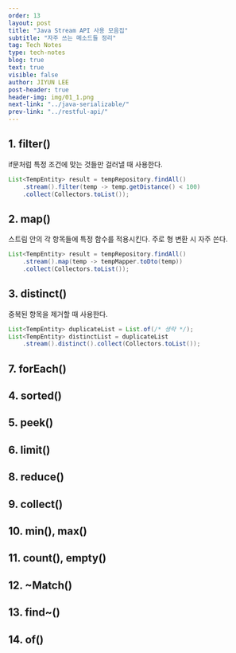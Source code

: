 ```yaml
---
order: 13
layout: post
title: "Java Stream API 사용 모음집"
subtitle: "자주 쓰는 메소드들 정리"
tag: Tech Notes
type: tech-notes
blog: true
text: true
visible: false
author: JIYUN LEE
post-header: true
header-img: img/01_1.png
next-link: "../java-serializable/"
prev-link: "../restful-api/"
---
```


## 1. filter()

if문처럼 특정 조건에 맞는 것들만 걸러낼 때 사용한다.

```java
List<TempEntity> result = tempRepository.findAll()
    .stream().filter(temp -> temp.getDistance() < 100)
    .collect(Collectors.toList());
```

## 2. map()

스트림 안의 각 항목들에 특정 함수를 적용시킨다. 주로 형 변환 시 자주 쓴다.

```java
List<TempEntity> result = tempRepository.findAll()
    .stream().map(temp -> tempMapper.toDto(temp))
    .collect(Collectors.toList());
```

## 3. distinct()

중복된 항목을 제거할 때 사용한다.

```java
List<TempEntity> duplicateList = List.of(/* 생략 */);
List<TempEntity> distinctList = duplicateList
    .stream().distinct().collect(Collectors.toList());
```

## 7. forEach()

## 4. sorted()

## 5. peek()

## 6. limit()

## 8. reduce()

## 9. collect()

## 10. min(), max()

## 11. count(), empty()

## 12. ~Match()

## 13. find~()

## 14. of()